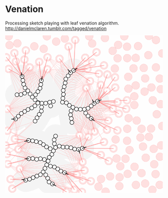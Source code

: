 Venation
========
Processing sketch playing with leaf venation algorithm.
http://danielmclaren.tumblr.com/tagged/venation

![render.png](https://raw.githubusercontent.com/danielgm/Venation/master/render.png)
